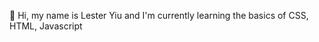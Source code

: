 👋 Hi, my name is Lester Yiu and I'm currently learning the basics of CSS, HTML, Javascript
<!---
LesterYiu/LesterYiu is a ✨ special ✨ repository because its `README.md` (this file) appears on your GitHub profile.
You can click the Preview link to take a look at your changes.
--->
